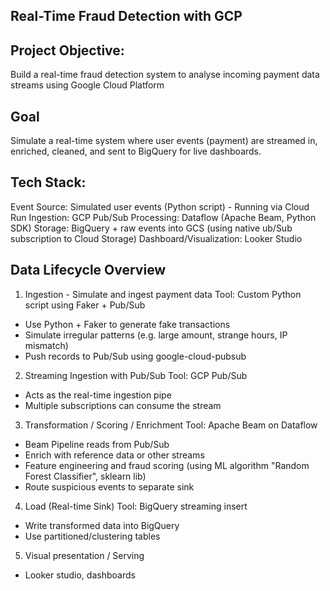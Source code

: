 ## Real-Time Fraud Detection with GCP

## Project Objective:

Build a real-time fraud detection system to analyse incoming payment data streams using Google Cloud Platform

## Goal

Simulate a real-time system where user events (payment) are streamed in, enriched, cleaned, and sent to BigQuery for live dashboards.

## Tech Stack:

Event Source: Simulated user events (Python script) - Running via Cloud Run
Ingestion: GCP Pub/Sub
Processing: Dataflow (Apache Beam, Python SDK)
Storage: BigQuery + raw events into GCS (using native ub/Sub subscription to Cloud Storage)
Dashboard/Visualization: Looker Studio

## Data Lifecycle Overview

1. Ingestion - Simulate and ingest payment data
   Tool: Custom Python script using Faker + Pub/Sub

- Use Python + Faker to generate fake transactions
- Simulate irregular patterns (e.g. large amount, strange hours, IP mismatch)
- Push records to Pub/Sub using google-cloud-pubsub

2. Streaming Ingestion with Pub/Sub
   Tool: GCP Pub/Sub

- Acts as the real-time ingestion pipe
- Multiple subscriptions can consume the stream

3. Transformation / Scoring / Enrichment
   Tool: Apache Beam on Dataflow

- Beam Pipeline reads from Pub/Sub
- Enrich with reference data or other streams
- Feature engineering and fraud scoring (using ML algorithm "Random Forest Classifier", sklearn lib)
- Route suspicious events to separate sink

4. Load (Real-time Sink)
   Tool: BigQuery streaming insert

- Write transformed data into BigQuery
- Use partitioned/clustering tables

5. Visual presentation / Serving

- Looker studio, dashboards
